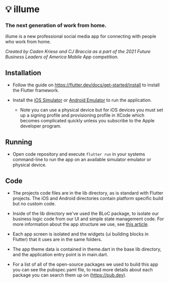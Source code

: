 # 💡 illume
### The next generation of work from home.

illume is a new professional social media app for connecting with people who work from home.

*Created by Caden Kriese and CJ Braccia as a part of the 2021 Future Business Leaders of America Mobile App competition.*

## Installation

 - Follow the guide on https://flutter.dev/docs/get-started/install to install the Flutter framework.

 - Install the [iOS Simulator](https://apps.apple.com/us/app/xcode/id497799835?mt=12) or [Android Emulator](https://developer.android.com/studio/run/emulator) to run the application. 
    - Note you can use a physical device but for iOS devices you must set up a signing profile and provisioning profile in XCode which becomes complicated quickly unless you subscribe to the Apple developer program.

## Running

 - Open code repository and execute `flutter run` in your systems command-line to run the app on an available simulator emulator or physical device.

## Code

 - The projects code files are in the lib directory, as is standard with Flutter projects. The iOS and Android directories contain platform specific build but no custom code.

 - Inside of the lib directory we've used the BLoC package, to isolate our business logic code from our UI and simple state management code. For more information about the app structure we use, see [this article](https://hackernoon.com/scalable-app-structure-in-flutter-dad61a4bc389).

 - Each app screen is isolated and the widgets (ui building blocks in Flutter) that it uses are in the same folders.

 - The app theme data is contained in theme.dart in the base lib directory, and the application entry point is in main.dart.

 - For a list of all of the open-source packages we used to build this app you can see the pubspec.yaml file, to read more details about each package you can search them up on (https://pub.dev).

